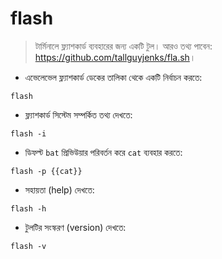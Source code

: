 # flash

> টার্মিনালে ফ্ল্যাশকার্ড ব্যবহারের জন্য একটি টুল।
> আরও তথ্য পাবেন: <https://github.com/tallguyjenks/fla.sh>।

- এভেলেভেল ফ্ল্যাশকার্ড ডেকের তালিকা থেকে একটি নির্বাচন করতে:

`flash`

- ফ্ল্যাশকার্ড সিস্টেম সম্পর্কিত তথ্য দেখতে:

`flash -i`

- ডিফল্ট `bat` প্রিভিউয়ার পরিবর্তন করে `cat` ব্যবহার করতে:

`flash -p {{cat}}`

- সহায়তা (help) দেখতে:

`flash -h`

- টুলটির সংস্করণ (version) দেখতে:

`flash -v`
